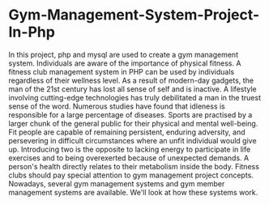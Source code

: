 # Gym-Management-System-Project-In-Php
 In this project, php and mysql are used to create a gym management system. Individuals are aware of the importance of physical fitness. A fitness club management system in PHP can be used by individuals regardless of their wellness level. As a result of modern-day gadgets, the man of the 21st century has lost all sense of self and is inactive. A lifestyle involving cutting-edge technologies has truly debilitated a man in the truest sense of the word. Numerous studies have found that idleness is responsible for a large percentage of diseases. Sports are practised by a larger chunk of the general public for their physical and mental well-being. Fit people are capable of remaining persistent, enduring adversity, and persevering in difficult circumstances where an unfit individual would give up. Introducing two is the opposite to lacking energy to participate in life exercises and to being overexerted because of unexpected demands. A person's health directly relates to their metabolism inside the body. Fitness clubs should pay special attention to gym management project concepts. Nowadays, several gym management systems and gym member management systems are available. We'll look at how these systems work.
